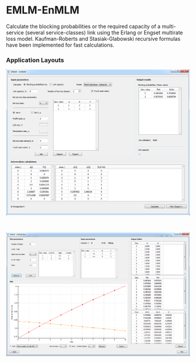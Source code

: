# EMLM-EnMLM

Calculate the blocking probabilities or the required capacity of a multi-service (several service-classes) link using the Erlang or Engset multirate loss model. Kaufman-Roberts and Stasiak-Glabowski recursive formulas have been implemented for fast calculations.

### Application Layouts

![Alt text](./img/example-window_1.png)

<br/>

![Alt text](./img/example-window_2.png)